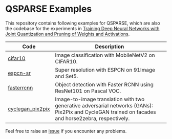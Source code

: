 # QSPARSE Examples

This repository contains following examples for QSPARSE, which are also the codebase for the experiments in [Training Deep Neural Networks with Joint Quantization and Pruning of Weights and Activations](https://arxiv.org/abs/2110.08271). 


| Code | Description|
|---|--|
| [cifar10](cifar10/) | Image classification with MobileNetV2 on CIFAR10. |
| [espcn-sr](espcn-sr/) | Super resolution with ESPCN on 91Image and Set5. |
| [fasterrcnn](fasterrcnn/) | Object detection with Faster RCNN using ResNet101 on Pascal VOC. | 
| [cyclegan_pix2pix](cyclegan_pix2pix/) | Image-to-image translation with two generative adversarial networks (GANs): Pix2Pix and CycleGAN trained on facades and horse2zebra, respectively. |

Feel free to raise an [issue](https://github.com/mlzxy/qsparse-examples/issues/new) if you encounter any problems.


